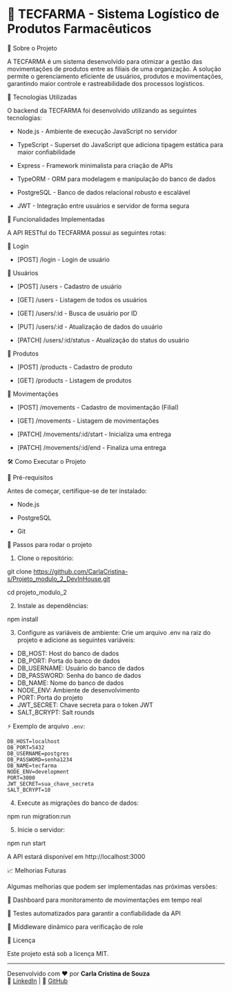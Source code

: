 # 🚀 TECFARMA - Sistema Logístico de Produtos Farmacêuticos


📌 Sobre o Projeto

A TECFARMA é um sistema desenvolvido para otimizar a gestão das movimentações de produtos entre as filiais de uma organização. A solução permite o gerenciamento eficiente de usuários, produtos e movimentações, garantindo maior controle e rastreabilidade dos processos logísticos.

🚀 Tecnologias Utilizadas

O backend da TECFARMA foi desenvolvido utilizando as seguintes tecnologias:

- Node.js - Ambiente de execução JavaScript no servidor

- TypeScript - Superset do JavaScript que adiciona tipagem estática para maior confiabilidade

- Express - Framework minimalista para criação de APIs

- TypeORM - ORM para modelagem e manipulação do banco de dados

- PostgreSQL - Banco de dados relacional robusto e escalável

- JWT - Integração entre usuários e servidor de forma segura

🎯 Funcionalidades Implementadas

A API RESTful do TECFARMA possui as seguintes rotas:

🔹 Login

- [POST] /login - Login de usuário

🔹 Usuários

- [POST] /users - Cadastro de usuário

- [GET] /users - Listagem de todos os usuários

- [GET] /users/:id - Busca de usuário por ID

- [PUT] /users/:id - Atualização de dados do usuário

- [PATCH] /users/:id/status - Atualização do status do usuário

🔹 Produtos

- [POST] /products - Cadastro de produto

- [GET] /products - Listagem de produtos

🔹 Movimentações

- [POST] /movements - Cadastro de movimentação (Filial)

- [GET] /movements - Listagem de movimentações

- [PATCH] /movements/:id/start - Inicializa uma entrega

- [PATCH] /movements/:id/end - Finaliza uma entrega 

🛠 Como Executar o Projeto

📌 Pré-requisitos

Antes de começar, certifique-se de ter instalado:

- Node.js

- PostgreSQL

- Git

🔧 Passos para rodar o projeto

1. Clone o repositório:

git clone https://github.com/CarlaCristina-s/Projeto_modulo_2_DevInHouse.git

cd projeto_modulo_2

2. Instale as dependências:

npm install

3. Configure as variáveis de ambiente: Crie um arquivo .env na raiz do projeto e adicione as seguintes variáveis:

- DB_HOST: Host do banco de dados
- DB_PORT: Porta do banco de dados
- DB_USERNAME: Usuário do banco de dados
- DB_PASSWORD: Senha do banco de dados
- DB_NAME: Nome do banco de dados
- NODE_ENV: Ambiente de desenvolvimento
- PORT: Porta do projeto
- JWT_SECRET: Chave secreta para o token JWT
- SALT_BCRYPT: Salt rounds

⚡ Exemplo de arquivo `.env`:

```
DB_HOST=localhost
DB_PORT=5432
DB_USERNAME=postgres
DB_PASSWORD=senha1234
DB_NAME=tecfarma
NODE_ENV=development
PORT=3000
JWT_SECRET=sua_chave_secreta
SALT_BCRYPT=10
```

4. Execute as migrações do banco de dados:

npm run migration:run

5. Inicie o servidor:

npm run start

A API estará disponível em http://localhost:3000

📈 Melhorias Futuras

Algumas melhorias que podem ser implementadas nas próximas versões:

📌 Dashboard para monitoramento de movimentações em tempo real

📌 Testes automatizados para garantir a confiabilidade da API

📌 Middleware dinâmico para verificação de role

📄 Licença

Este projeto está sob a licença MIT.



---
Desenvolvido com ❤️ por **Carla Cristina de Souza**  
🔗 [LinkedIn](https://www.linkedin.com/in/carlacrissouza/) | 📂 [GitHub](https://github.com/CarlaCristina-s/)
